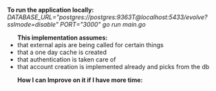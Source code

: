<b>To run the application locally: </b> <i>DATABASE_URL="postgres://postgres:9363T@localhost:5433/evolve?sslmode=disable" PORT="3000" go run main.go</i>

<ul>
<b>This implementation assumes: </b>
<li>that external apis are being called for certain things</li>
<li>that a one day cache is created</li>
<li>that authentication is taken care of</li>
<li>that account creation is implemented already and picks from the db</li>
</ul>

<ul>
<b>How I can Improve on it if I have more time: </b>
</ul>